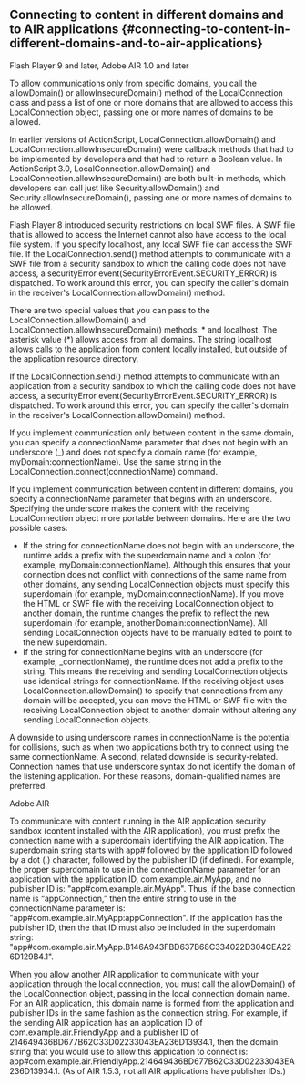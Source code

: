 ## Connecting to content in different domains and to AIR applications {#connecting-to-content-in-different-domains-and-to-air-applications}

Flash Player 9 and later, Adobe AIR 1.0 and later

To allow communications only from specific domains, you call the allowDomain() or allowInsecureDomain() method of the LocalConnection class and pass a list of one or more domains that are allowed to access this LocalConnection object, passing one or more names of domains to be allowed.

In earlier versions of ActionScript, LocalConnection.allowDomain() and LocalConnection.allowInsecureDomain() were callback methods that had to be implemented by developers and that had to return a Boolean value. In ActionScript 3.0, LocalConnection.allowDomain() and LocalConnection.allowInsecureDomain() are both built-in methods, which developers can call just like Security.allowDomain() and Security.allowInsecureDomain(), passing one or more names of domains to be allowed.

Flash Player 8 introduced security restrictions on local SWF files. A SWF file that is allowed to access the Internet cannot also have access to the local file system. If you specify localhost, any local SWF file can access the SWF file. If the LocalConnection.send() method attempts to communicate with a SWF file from a security sandbox to which the calling code does not have access, a securityError event(SecurityErrorEvent.SECURITY_ERROR) is dispatched. To work around this error, you can specify the caller&#039;s domain in the receiver&#039;s LocalConnection.allowDomain() method.

There are two special values that you can pass to the LocalConnection.allowDomain() and LocalConnection.allowInsecureDomain() methods: * and localhost. The asterisk value (*) allows access from all domains. The string localhost allows calls to the application from content locally installed, but outside of the application resource directory.

If the LocalConnection.send() method attempts to communicate with an application from a security sandbox to which the calling code does not have access, a securityError event(SecurityErrorEvent.SECURITY_ERROR) is dispatched. To work around this error, you can specify the caller&#039;s domain in the receiver&#039;s LocalConnection.allowDomain() method.

If you implement communication only between content in the same domain, you can specify a connectionName parameter that does not begin with an underscore (_) and does not specify a domain name (for example, myDomain:connectionName). Use the same string in the LocalConnection.connect(connectionName) command.

If you implement communication between content in different domains, you specify a connectionName parameter that begins with an underscore. Specifying the underscore makes the content with the receiving LocalConnection object more portable between domains. Here are the two possible cases:

*   If the string for connectionName does not begin with an underscore, the runtime adds a prefix with the superdomain name and a colon (for example, myDomain:connectionName). Although this ensures that your connection does not conflict with connections of the same name from other domains, any sending LocalConnection objects must specify this superdomain (for example, myDomain:connectionName). If you move the HTML or SWF file with the receiving LocalConnection object to another domain, the runtime changes the prefix to reflect the new superdomain (for example, anotherDomain:connectionName). All sending LocalConnection objects have to be manually edited to point to the new superdomain.
*   If the string for connectionName begins with an underscore (for example, _connectionName), the runtime does not add a prefix to the string. This means the receiving and sending LocalConnection objects use identical strings for connectionName. If the receiving object uses LocalConnection.allowDomain() to specify that connections from any domain will be accepted, you can move the HTML or SWF file with the receiving LocalConnection object to another domain without altering any sending LocalConnection objects.

A downside to using underscore names in connectionName is the potential for collisions, such as when two applications both try to connect using the same connectionName. A second, related downside is security-related. Connection names that use underscore syntax do not identify the domain of the listening application. For these reasons, domain-qualified names are preferred.

Adobe AIR

To communicate with content running in the AIR application security sandbox (content installed with the AIR application), you must prefix the connection name with a superdomain identifying the AIR application. The superdomain string starts with app# followed by the application ID followed by a dot (.) character, followed by the publisher ID (if defined). For example, the proper superdomain to use in the connectionName parameter for an application with the application ID, com.example.air.MyApp, and no publisher ID is: &quot;app#com.example.air.MyApp&quot;. Thus, if the base connection name is “appConnection,” then the entire string to use in the connectionName parameter is: &quot;app#com.example.air.MyApp:appConnection&quot;. If the application has the publisher ID, then the that ID must also be included in the superdomain string: &quot;app#com.example.air.MyApp.B146A943FBD637B68C334022D304CEA226D129B4.1&quot;.

When you allow another AIR application to communicate with your application through the local connection, you must call the allowDomain() of the LocalConnection object, passing in the local connection domain name. For an AIR application, this domain name is formed from the application and publisher IDs in the same fashion as the connection string. For example, if the sending AIR application has an application ID of com.example.air.FriendlyApp and a publisher ID of 214649436BD677B62C33D02233043EA236D13934.1, then the domain string that you would use to allow this application to connect is: app#com.example.air.FriendlyApp.214649436BD677B62C33D02233043EA236D13934.1\. (As of AIR 1.5.3, not all AIR applications have publisher IDs.)
